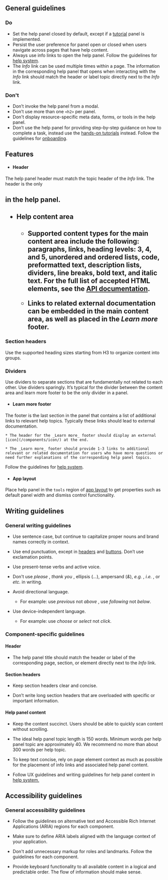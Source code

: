 ## General guidelines

### Do

  * Set the help panel closed by default, except if a [tutorial](/components/tutorial-panel/) panel is implemented.
  * Persist the user preference for panel open or closed when users navigate across pages that have help content.
  * Always use info links to open the help panel. Follow the guidelines for [help system](/patterns/general/help-system/).
  * The _Info_ link can be used multiple times within a page. The information in the corresponding help panel that opens when interacting with the _Info_ link should match the header or label topic directly next to the _Info_ link. 



### Don't

  * Don’t invoke the help panel from a modal.
  * Don’t use more than one `<h2>` per panel.
  * Don't display resource-specific meta data, forms, or tools in the help panel.
  * Don’t use the help panel for providing step-by-step guidance on how to complete a task, instead use the [hands-on tutorials](/patterns/general/onboarding/hands-on-tutorials/) instead. Follow the guidelines for [onboarding](/patterns/general/onboarding/). 



## Features

  * #### Header

The help panel header must match the topic header of the _Info_ link. The header is the only <h2> in the help panel.

  * #### Help content area

    * Supported content types for the main content area include the following: paragraphs, links, heading levels: 3, 4, and 5, unordered and ordered lists, code, preformatted text, description lists, dividers, line breaks, bold text, and italic text. For the full list of accepted HTML elements, see the [API documentation](/components/help-panel/?tabId=api).

    * Links to related external documentation can be embedded in the main content area, as well as placed in the _Learn more_ footer. 

### Section headers

Use the supported heading sizes starting from H3 to organize content into groups.

### Dividers

Use dividers to separate sections that are fundamentally not related to each other. Use dividers sparingly. It’s typical for the divider between the content area and learn more footer to be the only divider in a panel.

  * #### Learn more footer

The footer is the last section in the panel that contains a list of additional links to relevant help topics. Typically these links should lead to external documentation.

    * The header for the _Learn more_ footer should display an external [icon](/components/icon/) at the end.

    * The _Learn more_ footer should provide 1-3 links to additional relevant or related documentation for users who have more questions or need further explanations of the corresponding help panel topics. 

Follow the guidelines for [help system](/patterns/general/help-system/).

  * #### App layout

Place help panel in the `tools` region of [app layout](/components/app-layout/) to get properties such as default panel width and dismiss control functionality.




## Writing guidelines

### General writing guidelines

  * Use sentence case, but continue to capitalize proper nouns and brand names correctly in context.

  * Use end punctuation, except in [headers](/components/header/?tabId=usage) and [buttons](/components/button/?tabId=usage). Don’t use exclamation points.

  * Use present-tense verbs and active voice.

  * Don't use _please_ , _thank you_ , ellipsis (_..._), ampersand (_&_), _e.g._ , _i.e._ , or _etc._ in writing.

  * Avoid directional language.

    * For example: use _previous_ not _above_ , use _following_ not _below_.

  * Use device-independent language.

    * For example: use _choose_ or _select_ not _click_.




### Component-specific guidelines

#### Header

  * The help panel title should match the header or label of the corresponding page, section, or element directly next to the _Info_ link.




#### Section headers

  * Keep section headers clear and concise.

  * Don’t write long section headers that are overloaded with specific or important information.




#### Help panel content

  * Keep the content succinct. Users should be able to quickly scan content without scrolling.

  * The ideal help panel topic length is 150 words. Minimum words per help panel topic are approximately 40. We recommend no more than about 300 words per help topic.

  * To keep text concise, rely on page element context as much as possible for the placement of info links and associated help panel content.

  * Follow UX guidelines and writing guidelines for help panel content in [help system.](/patterns/general/help-system/)




## Accessibility guidelines

### General accessibility guidelines

  * Follow the guidelines on alternative text and Accessible Rich Internet Applications (ARIA) regions for each component.

  * Make sure to define ARIA labels aligned with the language context of your application.

  * Don't add unnecessary markup for roles and landmarks. Follow the guidelines for each component.

  * Provide keyboard functionality to all available content in a logical and predictable order. The flow of information should make sense.




